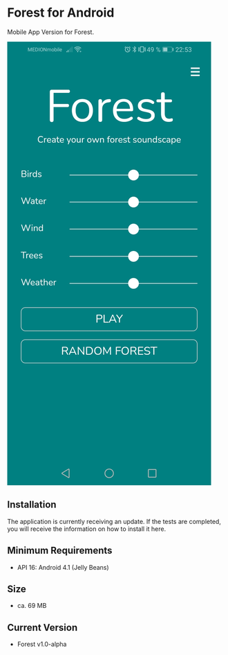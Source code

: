 # Forest for Android
Mobile App Version for Forest.

![Forest Demo](./forest-demo.jpg)

## Installation
The application is currently receiving an update. If the tests are completed, you will receive the information on how to install it here.

## Minimum Requirements
* API 16: Android 4.1 (Jelly Beans)

## Size
* ca. 69 MB

## Current Version
* Forest v1.0-alpha

